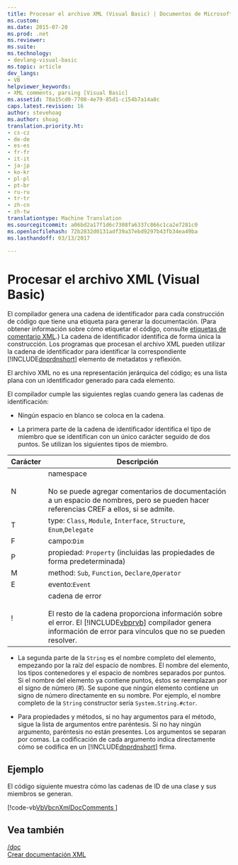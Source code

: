 ```yaml
---
title: Procesar el archivo XML (Visual Basic) | Documentos de Microsoft
ms.custom: 
ms.date: 2015-07-20
ms.prod: .net
ms.reviewer: 
ms.suite: 
ms.technology:
- devlang-visual-basic
ms.topic: article
dev_langs:
- VB
helpviewer_keywords:
- XML comments, parsing [Visual Basic]
ms.assetid: 78a15cd0-7708-4e79-85d1-c154b7a14a8c
caps.latest.revision: 16
author: stevehoag
ms.author: shoag
translation.priority.ht:
- cs-cz
- de-de
- es-es
- fr-fr
- it-it
- ja-jp
- ko-kr
- pl-pl
- pt-br
- ru-ru
- tr-tr
- zh-cn
- zh-tw
translationtype: Machine Translation
ms.sourcegitcommit: a06bd2a17f1d6c7308fa6337c866c1ca2e7281c0
ms.openlocfilehash: 72b2832d0131adf39a37ebd9297b43fb34ea49ba
ms.lasthandoff: 03/13/2017

---
```

# <a name="processing-the-xml-file-visual-basic"></a>Procesar el archivo XML (Visual Basic)
El compilador genera una cadena de identificador para cada construcción de código que tiene una etiqueta para generar la documentación. (Para obtener información sobre cómo etiquetar el código, consulte [etiquetas de comentario XML](../../../visual-basic/language-reference/xmldoc/recommended-xml-tags-for-documentation-comments.md).) La cadena de identificador identifica de forma única la construcción. Los programas que procesan el archivo XML pueden utilizar la cadena de identificador para identificar la correspondiente [!INCLUDE[dnprdnshort](../../../csharp/getting-started/includes/dnprdnshort_md.md)] elemento de metadatos y reflexión.  
  
 El archivo XML no es una representación jerárquica del código; es una lista plana con un identificador generado para cada elemento.  
  
 El compilador cumple las siguientes reglas cuando genera las cadenas de identificación:  
  
-   Ningún espacio en blanco se coloca en la cadena.  
  
-   La primera parte de la cadena de identificador identifica el tipo de miembro que se identifican con un único carácter seguido de dos puntos. Se utilizan los siguientes tipos de miembro.  
  
|Carácter|Descripción|  
|---|---|  
|N|namespace<br /><br /> No se puede agregar comentarios de documentación a un espacio de nombres, pero se pueden hacer referencias CREF a ellos, si se admite.|  
|T|type: `Class`, `Module`, `Interface`, `Structure`, `Enum`,`Delegate`|  
|F|campo:`Dim`|  
|P|propiedad: `Property` (incluidas las propiedades de forma predeterminada)|  
|M|method: `Sub`, `Function`, `Declare`,`Operator`|  
|E|evento:`Event`|  
|!|cadena de error<br /><br /> El resto de la cadena proporciona información sobre el error. El [!INCLUDE[vbprvb](../../../csharp/programming-guide/concepts/linq/includes/vbprvb_md.md)] compilador genera información de error para vínculos que no se pueden resolver.|  
  
-   La segunda parte de la `String` es el nombre completo del elemento, empezando por la raíz del espacio de nombres. El nombre del elemento, los tipos contenedores y el espacio de nombres separados por puntos. Si el nombre del elemento ya contiene puntos, éstos se reemplazan por el signo de número (#). Se supone que ningún elemento contiene un signo de número directamente en su nombre. Por ejemplo, el nombre completo de la `String` constructor sería `System.String.#ctor`.  
  
-   Para propiedades y métodos, si no hay argumentos para el método, sigue la lista de argumentos entre paréntesis. Si no hay ningún argumento, paréntesis no están presentes. Los argumentos se separan por comas. La codificación de cada argumento indica directamente cómo se codifica en un [!INCLUDE[dnprdnshort](../../../csharp/getting-started/includes/dnprdnshort_md.md)] firma.  
  
## <a name="example"></a>Ejemplo  
 El código siguiente muestra cómo las cadenas de ID de una clase y sus miembros se generan.  
  
 [!code-vb[VbVbcnXmlDocComments&#10;](../../../visual-basic/language-reference/xmldoc/codesnippet/VisualBasic/processing-the-xml-file_1.vb)]  
  
## <a name="see-also"></a>Vea también  
 [/doc](../../../visual-basic/reference/command-line-compiler/doc.md)   
 [Crear documentación XML](../../../visual-basic/programming-guide/program-structure/how-to-create-xml-documentation.md)
